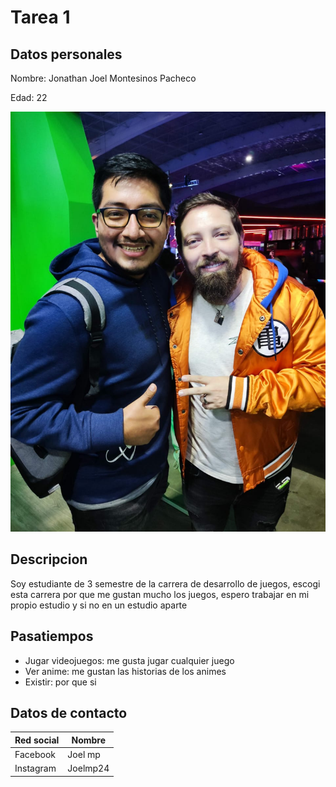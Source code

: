 # Tarea 1
## Datos personales

Nombre: Jonathan Joel Montesinos Pacheco

Edad: 22

![yo](assets/WhatsApp%20Image%202023-08-17%20at%2010.39.22%20AM.jpeg)

## Descripcion

Soy estudiante de 3 semestre de la carrera de desarrollo de juegos, escogi esta carrera por que me gustan mucho los juegos, espero trabajar en mi propio estudio y si no en un estudio aparte

## Pasatiempos

- Jugar videojuegos: me gusta jugar cualquier juego
- Ver anime: me gustan las historias de los animes
- Existir: por que si

## Datos de contacto

| Red social | Nombre |
|-|-|
|Facebook| Joel mp |
|Instagram | Joelmp24|

